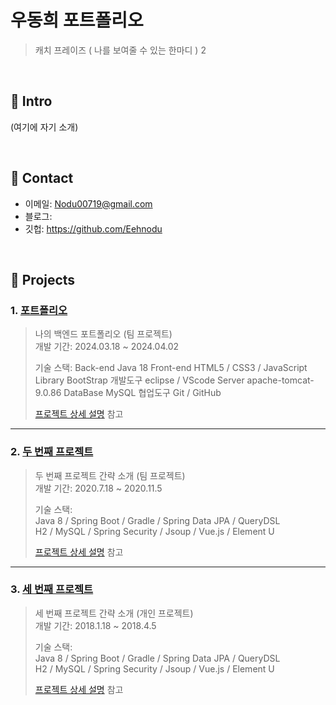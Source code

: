 # 우동희 포트폴리오
>캐치 프레이즈 ( 나를 보여줄 수 있는 한마디 )
2
</br>

## :pushpin: Intro
(여기에 자기 소개)

</br>

## :pushpin: Contact
- 이메일: Nodu00719@gmail.com
- 블로그: 
- 깃헙: https://github.com/Eehnodu

</br>

## :pushpin: Projects
### 1. [포트폴리오](https://github.com/2024-SMHRD-KDT-BigData-23/FitNeeds)
>나의 백엔드 포트폴리오 (팀 프로젝트)  
>개발 기간: 2024.03.18 ~ 2024.04.02  
>  
>기술 스택:
>Back-end
>Java 18
>Front-end
>HTML5 / CSS3 / JavaScript
>Library
>BootStrap
>개발도구
>eclipse / VScode
>Server
>apache-tomcat-9.0.86
>DataBase
>MySQL
>협업도구
>Git / GitHub
>  
>[프로젝트 상세 설명](https://github.com/2023-SMHRD-IS-AI1/HRGR) 참고

---

### 2. [두 번째 프로젝트](https://github.com/JungHyung2/gitio.io)
>두 번째 프로젝트 간략 소개  (팀 프로젝트)  
>개발 기간: 2020.7.18 ~ 2020.11.5  
>  
>기술 스택:  
>Java 8 / Spring Boot / Gradle / Spring Data JPA / QueryDSL  
>H2 / MySQL / Spring Security / Jsoup / Vue.js / Element U  
>  
>[프로젝트 상세 설명](https://github.com/JungHyung2/gitio.io) 참고

---

### 3. [세 번째 프로젝트](https://github.com/JungHyung2/gitio.io)
>세 번째 프로젝트 간략 소개  (개인 프로젝트)  
>개발 기간: 2018.1.18 ~ 2018.4.5  
>  
>기술 스택:  
>Java 8 / Spring Boot / Gradle / Spring Data JPA / QueryDSL  
>H2 / MySQL / Spring Security / Jsoup / Vue.js / Element U  
>  
>[프로젝트 상세 설명](https://github.com/JungHyung2/gitio.io) 참고

